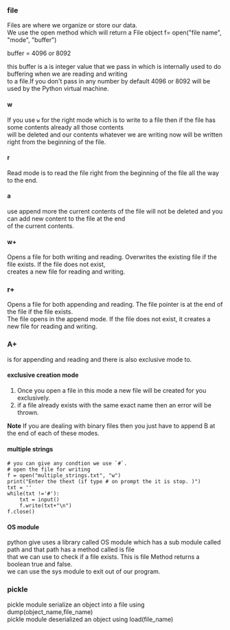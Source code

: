 ### file
Files are where we organize or store our data.  
We use the open method which will return a File object
 f= open("file name", "mode", "buffer") 

 buffer = 4096 or 8092 

this buffer is a is  integer value that we pass in which is internally used to do buffering when we are reading and writing   
to a file.If you don't pass in any number by default 4096 or 8092 will be used by the Python virtual machine.     
#### w
If you use `w` for the right mode which is to write to a file then if the file has some contents already all those contents   
will be deleted and our contents whatever we are writing now will be written right from the beginning of the file.   

#### r
Read mode is to read the file right from the beginning of the file all the way to the end.    

#### a
use append more the current contents of the file will not be deleted and you can add new content to the file at the end   
of the current contents.    

#### w+ 
Opens a file for both writing and reading. Overwrites the existing file if the file exists. If the file does not exist,   
creates a new file for reading and writing.  

### r+ 
Opens a file for both appending and reading. The file pointer is at the end of the file if the file exists.  
The file opens in the append mode. If the file does not exist, it creates a new file for reading and writing.    

### A+ 
is for appending and reading and there is also exclusive mode to.  

####  exclusive creation mode
1) Once you open a file in this mode a new file will be created for you exclusively.   
2) if a file already exists with the same exact name then an error will be thrown.  

**Note**  If you are dealing with binary files then you just have to append B at the end of each of these modes.  

#### multiple strings
``` 
# you can give any condtion we use `#`.
# open the file for writing
f = open("multiple_strings.txt", "w")
print("Enter the thext (if type # on prompt the it is stop. )")
txt = ''
while(txt !='#'):
    txt = input()
    f.write(txt+"\n")
f.close()
``` 

#### OS module
python give uses a library called OS module which has a sub module called path and that path has a method called is file   
that we can use to check if a file exists. This is file Method returns a boolean true and false.     
we can use the sys module to exit out of our program.  

### pickle 
pickle module serialize an object into a file using dump(object_name,file_name)  
pickle module deserialized an object using load(file_name)  


 
 
